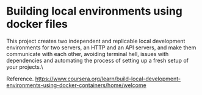 # Building local environments using docker files


This project creates two independent and replicable local development environments for two servers, an HTTP and an API servers, and make them communicate with each other, avoiding terminal hell, issues with dependencies and automating the process of setting up a fresh setup of your projects.\\

Reference. <https://www.coursera.org/learn/build-local-development-environments-using-docker-containers/home/welcome>

